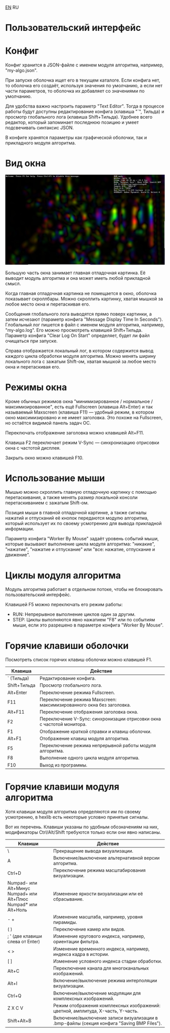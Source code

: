 ﻿[EN](ui.en.md) RU

Пользовательский интерфейс
==========================

Конфиг
======

Конфиг хранится в JSON-файле с именем модуля алгоритма, например,
"my-algo.json".

При запуске оболочка ищет его в текущем каталоге. Если конфига нет, то оболочка
его создаёт, используя значения по умолчанию, а если нет части параметров, то
оболочка их добавляет со значениями по умолчанию.

Для удобства важно настроить параметр "Text Editor". Тогда в процессе работы
будут доступны редактирование конфига (клавиша "\`", Тильда) и просмотр
глобального лога (клавиша Shift+Тильда). Удобнее всего редактор, который
запоминает последнюю позицию и умеет подсвечивать синтаксис JSON.

В конфиге хранятся параметры как графической оболочки, так и прикладного модуля
алгоритма.

Вид окна
========

![Окно](ui-window.jpg)

Большую часть окна занимает главная отладочная картинка. Её выводит модуль
алгоритма и она может иметь любой прикладной смысл.

Когда главная отладочная картинка не помещается в окно, оболочка показывает
скроллбары. Можно скроллить картинку, хватая мышкой за любое место окна и
перетаскивая его.

Сообщения глобального лога выводятся прямо поверх картинки, а затем исчезают
(параметр конфига "Message Display Time In Seconds").
Глобальный лог пишется в файл с именем модуля алгоритма, например, "my-algo.log".
Его можно просмотреть клавишей Shift+Тильда.
Параметр конфига "Clear Log On Start" определяет, будет ли файл очищаться при запуске.

Справа отображается локальный лог, в котором содержится вывод каждого цикла
обработки модуля алгоритма. Можно менять ширину локального лога с зажатым
Shift-ом, хватая мышкой за любое место окна и перетаскивая его.

Режимы окна
===========

Кроме обычных режимов окна "минимизированное / нормальное / максимизированное", есть
ещё Fullscreen (клавиша Alt+Enter) и так называемый Maxscreen (клавиша F11) —
удобный режим, в котором окно максимизировано и не имеет заголовка. Это похоже
на Fullscreen, но остаётся видимой панель задач ОС.

Переключать отображение заголовка можно клавишей Alt+F11.

Клавиша F2 переключает режим V-Sync — синхронизацию отрисовки окна
с частотой дисплея.

Закрыть окно можно клавишей F10.

Использование мыши
==================

Мышью можно скроллить главную отладочную картинку с помощью перетаскивания,
а также менять размер локальной консоли перетаскиванием с зажатым Shift-ом.

Позиция мыши в главной отладочной картинке, а также сигналы нажатий и отпусканий её
кнопок передаются модулю алгоритма, который использует их по своему усмотрению для вывода
прикладной информации.

Параметр конфига "Worker By Mouse" задаёт уровень событий мыши, которые вызывают
выполнение цикла модуля алгоритма: "никакие", "нажатие", "нажатие и отпускание" или
"все: нажатие, отпускание и движение".

Циклы модуля алгоритма
======================

Модуль алгоритма работает в отдельном потоке, чтобы не блокировать пользовательский интерфейс.

Клавишей F5 можно переключать его режим работы:
* RUN: Непрерывное выполнение циклов один за другим.
* STEP: Циклы выполняются явно нажатием "F8" или по событиям мыши, если
  это разрешено в параметре конфига "Worker By Mouse".

Горячие клавиши оболочки
========================

Посмотреть список горячих клавиш оболочки можно клавишей F1.

| Клавиша       | Действие                                                  |
|---------------|-----------------------------------------------------------|
| \` (Тильда)   | Редактирование конфига.                                   |
| Shift+Тильда  | Просмотр глобального лога.                                |
| Alt+Enter     | Переключение режима Fullscreen.                           |
| F11           | Переключение режима Maxscreen: максимизированного окна без заголовка. |
| Alt+F11       | Переключение отображения заголовка окна.                  |
| F2            | Переключение V-Sync: синхронизации отрисовки окна с частотой монитора. |
| F1            | Отображение краткой справки и клавиш оболочки.            |
| Alt+F1        | Отображение клавиш модуля алгоритма.                      |
| F5            | Переключение режима непрерывной работы модуля алгоритма.  |
| F8            | Выполнение одного цикла модуля алгоритма.                 |
| F10           | Выход из программы.                                       |

Горячие клавиши модуля алгоритма
==========================================

Хотя клавиши модуля алгоритма определяются им по своему усмотрению,
в hexlib есть некоторые условно принятые сигналы.

Вот их перечень. Клавиши указаны по удобным обозначениям на них,
модификаторы Ctrl/Alt/Shift требуются только если они явно написаны.

| Клавиши       | Действие                                                  |
|---------------|-----------------------------------------------------------|
| \\            | Прекращение вывода визуализации.                          |
| A             | Включение/выключение альтернативной версии алгоритма.     |
| Ctrl+D        | Переключение режима масштабирования визуализации.         |
| Numpad- или Alt+Минус <br> Numpad+ или Alt+Плюс <br> Numpad* или Alt+Ноль | Изменение яркости визуализации или её сбрасывание. |
| - +           | Изменение масштаба, например, уровня пирамиды.            |
| ( )           | Переключение камер или видов.                             |
| ; ' (две клавиши слева от Enter) | Изменение кругового индекса, например, ориентации фильтра. |
| < >           | Изменение временн*o*го индекса, например, индекса кадра в истории. |
| [ ]           | Изменение условного индекса стадии обработки.             |
| Alt+C         | Переключение канала для многоканальных изображений.       |
| Alt+I         | Включение/выключение режима интерполяции визуализации.    |
| Ctrl+Q        | Включение/выключение модуляции для комплексных изображений. |
| Z X C V       | Режим отображения комплексных изображений: <br>цветной, амплитуда, X-часть, Y-часть. |
| Shift+Alt+B   | Включение/выключение записи визуализации в .bmp-файлы (секция конфига "Saving BMP Files"). |
